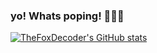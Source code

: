 ### yo! Whats poping! 🦊✌🏼
[![TheFoxDecoder's GitHub stats](https://github-readme-stats.vercel.app/api?username=TheFoxDecoder)](https://github.com/anuraghazra/github-readme-stats)

<!--
**TheFoxDecoder/thefoxdecoder** is a ✨ _special_ ✨ repository because its `README.md` (this file) appears on your GitHub profile.

Here are some ideas to get you started:

- 🔭 I’m currently working on ...
- 🌱 I’m currently learning ...
- 👯 I’m looking to collaborate on ...
- 🤔 I’m looking for help with ...
- 💬 Ask me about ...
- 📫 How to reach me: ...
- 😄 Pronouns: ...
- ⚡ Fun fact: ...
-->
